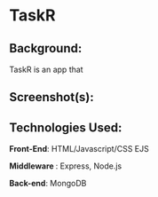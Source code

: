 # TaskR

## Background:

TaskR is an app that 

## Screenshot(s):


## Technologies Used:

<b>Front-End</b>: HTML/Javascript/CSS EJS

<b> Middleware </b>: Express, Node.js

<b> Back-end</b>: MongoDB

